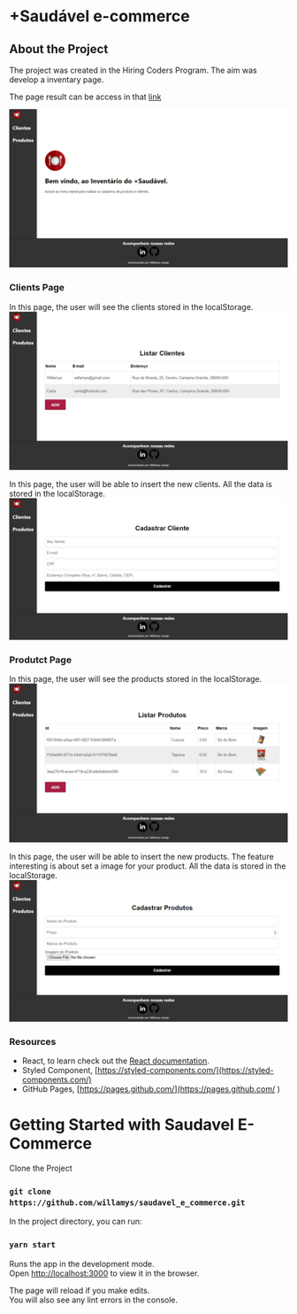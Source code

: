 # +Saudável e-commerce

## About the Project

The project was created in the Hiring Coders Program. The aim was develop a inventary page.

The page result can be access in that [link](https://willamys.github.io/saudavel_e_commerce/)

 ![Main Page](https://github.com/willamys/saudavel_e_commerce/blob/master/telas/page.png)
 
 ### Clients Page
 
 In this page, the user will see the clients stored in the localStorage.
 ![Main Page](https://github.com/willamys/saudavel_e_commerce/blob/master/telas/clientes.png)
 
  In this page, the user will be able to insert the new clients. All the data is stored in the localStorage.
 ![Main Page](https://github.com/willamys/saudavel_e_commerce/blob/master/telas/cadcliente.png)
 
 ### Produtct Page
 
  In this page, the user will see the products stored in the localStorage.
 ![Main Page](https://github.com/willamys/saudavel_e_commerce/blob/master/telas/produtos.png)
 
  In this page, the user will be able to insert the new products. The feature interesting is about set a image for your product. All the data is stored in the localStorage.
 ![Main Page](https://github.com/willamys/saudavel_e_commerce/blob/master/telas/cadprodutos.png)

### Resources

- React, to learn check out the [React documentation](https://reactjs.org/).
- Styled Component, [https://styled-components.com/](https://styled-components.com/)
- GitHub Pages, [https://pages.github.com/](https://pages.github.com/ )

# Getting Started with Saudavel E-Commerce

Clone the Project

### `git clone https://github.com/willamys/saudavel_e_commerce.git`

In the project directory, you can run:

### `yarn start`

Runs the app in the development mode.\
Open [http://localhost:3000](http://localhost:3000) to view it in the browser.

The page will reload if you make edits.\
You will also see any lint errors in the console.

